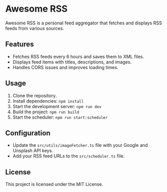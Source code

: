 # Awesome RSS

Awesome RSS is a personal feed aggregator that fetches and displays RSS feeds from various sources.

## Features

- Fetches RSS feeds every 6 hours and saves them to XML files.
- Displays feed items with titles, descriptions, and images.
- Handles CORS issues and improves loading times.

## Usage

1. Clone the repository.
2. Install dependencies: `npm install`
3. Start the development server: `npm run dev`
4. Build the project: `npm run build`
5. Start the scheduler: `npm run start:scheduler`

## Configuration

- Update the `src/utils/imageFetcher.ts` file with your Google and Unsplash API keys.
- Add your RSS feed URLs to the `src/scheduler.ts` file.

## License

This project is licensed under the MIT License.